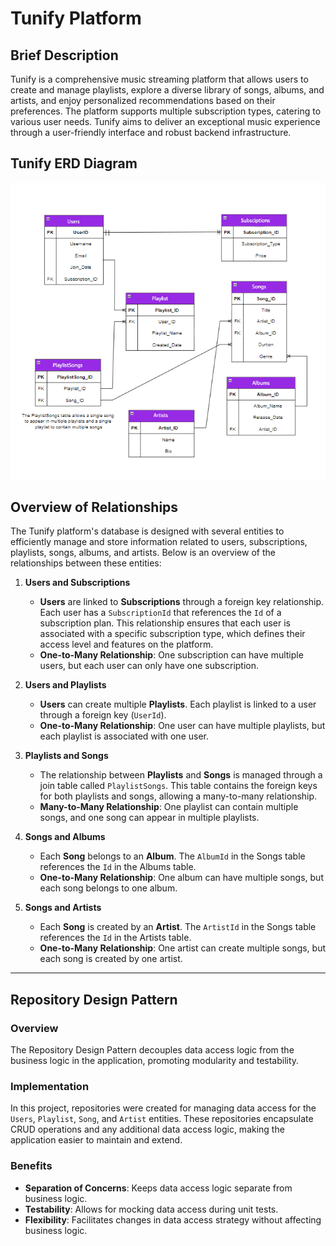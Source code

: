 # Tunify Platform

## Brief Description

Tunify is a comprehensive music streaming platform that allows users to create and manage playlists, explore a diverse library of songs, albums, and artists, and enjoy personalized recommendations based on their preferences. The platform supports multiple subscription types, catering to various user needs. Tunify aims to deliver an exceptional music experience through a user-friendly interface and robust backend infrastructure.

## Tunify ERD Diagram

![Tunify ERD](TunifyPlatform/tunify.png)

## Overview of Relationships

The Tunify platform's database is designed with several entities to efficiently manage and store information related to users, subscriptions, playlists, songs, albums, and artists. Below is an overview of the relationships between these entities:

1. **Users and Subscriptions**
   - **Users** are linked to **Subscriptions** through a foreign key relationship. Each user has a `SubscriptionId` that references the `Id` of a subscription plan. This relationship ensures that each user is associated with a specific subscription type, which defines their access level and features on the platform.
   - **One-to-Many Relationship**: One subscription can have multiple users, but each user can only have one subscription.

2. **Users and Playlists**
   - **Users** can create multiple **Playlists**. Each playlist is linked to a user through a foreign key (`UserId`).
   - **One-to-Many Relationship**: One user can have multiple playlists, but each playlist is associated with one user.

3. **Playlists and Songs**
   - The relationship between **Playlists** and **Songs** is managed through a join table called `PlaylistSongs`. This table contains the foreign keys for both playlists and songs, allowing a many-to-many relationship.
   - **Many-to-Many Relationship**: One playlist can contain multiple songs, and one song can appear in multiple playlists.

4. **Songs and Albums**
   - Each **Song** belongs to an **Album**. The `AlbumId` in the Songs table references the `Id` in the Albums table.
   - **One-to-Many Relationship**: One album can have multiple songs, but each song belongs to one album.

5. **Songs and Artists**
   - Each **Song** is created by an **Artist**. The `ArtistId` in the Songs table references the `Id` in the Artists table.
   - **One-to-Many Relationship**: One artist can create multiple songs, but each song is created by one artist.


---


## Repository Design Pattern

### Overview
The Repository Design Pattern decouples data access logic from the business logic in the application, promoting modularity and testability.

### Implementation
In this project, repositories were created for managing data access for the `Users`, `Playlist`, `Song`, and `Artist` entities. These repositories encapsulate CRUD operations and any additional data access logic, making the application easier to maintain and extend.

### Benefits
- **Separation of Concerns**: Keeps data access logic separate from business logic.
- **Testability**: Allows for mocking data access during unit tests.
- **Flexibility**: Facilitates changes in data access strategy without affecting business logic.
